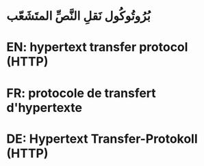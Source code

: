 # بُرُوتُوكُول نَقلِ النَّصِّ المتَشَعّب

# EN: hypertext transfer protocol (HTTP)

# FR: protocole de transfert d'hypertexte

# DE: Hypertext Transfer-Protokoll (HTTP)
